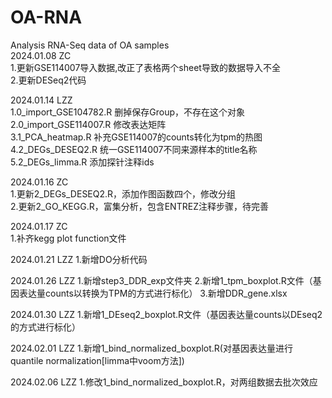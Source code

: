 # OA-RNA
Analysis RNA-Seq data of OA samples  
2024.01.08 ZC  
1.更新GSE114007导入数据,改正了表格两个sheet导致的数据导入不全  
2.更新DESeq2代码  

2024.01.14 LZZ  
1.0_import_GSE104782.R 删掉保存Group，不存在这个对象  
2.0_import_GSE114007.R 修改表达矩阵  
3.1_PCA_heatmap.R 补充GSE114007的counts转化为tpm的热图  
4.2_DEGs_DESEQ2.R 统一GSE114007不同来源样本的title名称  
5.2_DEGs_limma.R 添加探针注释ids  

2024.01.16 ZC  
1.更新2_DEGs_DESEQ2.R，添加作图函数四个，修改分组  
2.更新2_GO_KEGG.R，富集分析，包含ENTREZ注释步骤，待完善  

2024.01.17 ZC  
1.补齐kegg plot function文件  

2024.01.21 LZZ
1.新增DO分析代码 

2024.01.26 LZZ
1.新增step3_DDR_exp文件夹
2.新增1_tpm_boxplot.R文件（基因表达量counts以转换为TPM的方式进行标化）
3.新增DDR_gene.xlsx

2024.01.30 LZZ
1.新增1_DEseq2_boxplot.R文件（基因表达量counts以DEseq2的方式进行标化）

2024.02.01 LZZ
1.新增1_bind_normalized_boxplot.R(对基因表达量进行quantile normalization[limma中voom方法])

2024.02.06 LZZ
1.修改1_bind_normalized_boxplot.R，对两组数据去批次效应
